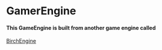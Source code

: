 # GamerEngine
#### This GameEngine is built from another game engine called
[BirchEngine](https://github.com/carlbirch/BirchEngine)


